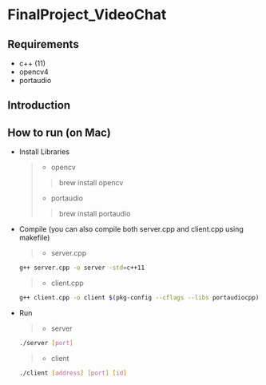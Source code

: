 # FinalProject_VideoChat
## Requirements
- c++ (11)
- opencv4
- portaudio

## Introduction

## How to run (on Mac)
- Install Libraries
  > - opencv
  > > brew install opencv 
  > - portaudio
  > > brew install portaudio
- Compile (you can also compile both server.cpp and client.cpp using makefile)
  > - server.cpp
  ```bash
  g++ server.cpp -o server -std=c++11
  ```
  > - client.cpp
  ```bash
  g++ client.cpp -o client $(pkg-config --cflags --libs portaudiocpp) $(pkg-config --cflags --libs opencv4) -std=c++11
  ```
- Run
  > - server
  ```bash
  ./server [port]
  ```
  > - client
  ```bash
  ./client [address] [port] [id]
  ```

